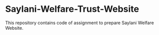 # Saylani-Welfare-Trust-Website
This repository contains code of assignment to prepare Saylani Welfare Website.
